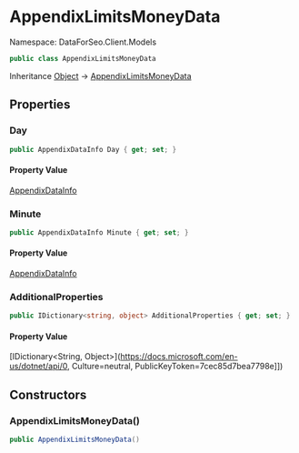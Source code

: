 # AppendixLimitsMoneyData

Namespace: DataForSeo.Client.Models

```csharp
public class AppendixLimitsMoneyData
```

Inheritance [Object](https://docs.microsoft.com/en-us/dotnet/api/Object) → [AppendixLimitsMoneyData](./AppendixLimitsMoneyData.md)

## Properties

### **Day**

```csharp
public AppendixDataInfo Day { get; set; }
```

#### Property Value

[AppendixDataInfo](./AppendixDataInfo.md)<br>

### **Minute**

```csharp
public AppendixDataInfo Minute { get; set; }
```

#### Property Value

[AppendixDataInfo](./AppendixDataInfo.md)<br>

### **AdditionalProperties**

```csharp
public IDictionary<string, object> AdditionalProperties { get; set; }
```

#### Property Value

[IDictionary&lt;String, Object&gt;](https://docs.microsoft.com/en-us/dotnet/api/0, Culture=neutral, PublicKeyToken=7cec85d7bea7798e]])<br>

## Constructors

### **AppendixLimitsMoneyData()**

```csharp
public AppendixLimitsMoneyData()
```
